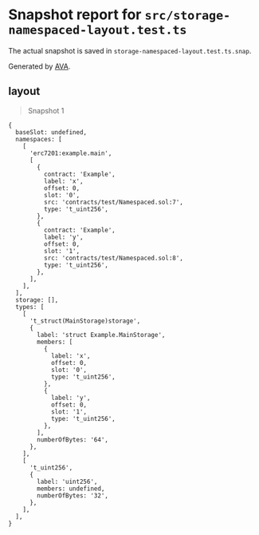 # Snapshot report for `src/storage-namespaced-layout.test.ts`

The actual snapshot is saved in `storage-namespaced-layout.test.ts.snap`.

Generated by [AVA](https://avajs.dev).

## layout

> Snapshot 1

    {
      baseSlot: undefined,
      namespaces: [
        [
          'erc7201:example.main',
          [
            {
              contract: 'Example',
              label: 'x',
              offset: 0,
              slot: '0',
              src: 'contracts/test/Namespaced.sol:7',
              type: 't_uint256',
            },
            {
              contract: 'Example',
              label: 'y',
              offset: 0,
              slot: '1',
              src: 'contracts/test/Namespaced.sol:8',
              type: 't_uint256',
            },
          ],
        ],
      ],
      storage: [],
      types: [
        [
          't_struct(MainStorage)storage',
          {
            label: 'struct Example.MainStorage',
            members: [
              {
                label: 'x',
                offset: 0,
                slot: '0',
                type: 't_uint256',
              },
              {
                label: 'y',
                offset: 0,
                slot: '1',
                type: 't_uint256',
              },
            ],
            numberOfBytes: '64',
          },
        ],
        [
          't_uint256',
          {
            label: 'uint256',
            members: undefined,
            numberOfBytes: '32',
          },
        ],
      ],
    }
